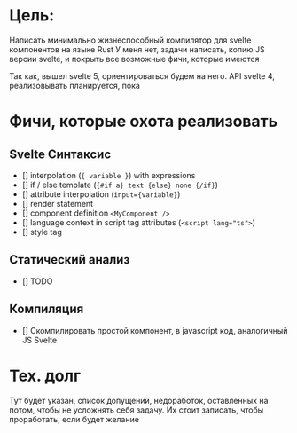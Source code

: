 # Цель:

Написать минимально жизнеспособный компилятор для svelte компонентов на языке Rust
У меня нет, задачи написать, копию JS версии svelte, и покрыть все возможные фичи, которые имеются

Так как, вышел svelte 5, ориентироваться будем на него. API svelte 4, реализовывать планируется, пока

# Фичи, которые охота реализовать

## Svelte Синтаксис
- [] interpolation (`{ variable }`) with expressions
- [] if / else template (`{#if a} text {else} none {/if}`)
- [] attribute interpolation (`input={variable}`)
- [] render statement
- [] component definition `<MyComponent />`
- [] language context in script tag attributes (`<script lang="ts">`)
- [] style tag

## Статический анализ
- [] TODO

## Компиляция
- [] Скомпилировать простой компонент, в javascript код, аналогичный JS Svelte

# Тех. долг

Тут будет указан, список допущений, недоработок, оставленных на потом, чтобы не усложнять себя задачу.
Их стоит записать, чтобы проработать, если будет желание



